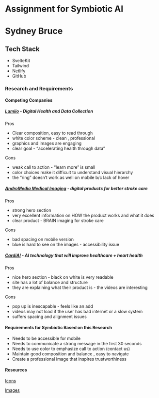 # Assignment for Symbiotic AI
# Sydney Bruce

## Tech Stack 

- SvelteKit
- Tailwind
- Netlify 
- GitHub

### Research and Requirements 

#### Competing Companies 

##### [Lumiio](https://www.lumiio.com/) - Digital Health and Data Collection 

Pros 

- Clear composition, easy to read through
- white color scheme - clean , professional
- graphics and images are engaging
- clear goal - “accelerating health through data”

Cons

- weak call to action - “learn more” is small
- color choices make it difficult to understand visual hierarchy
- the “ring” doesn’t work as well on mobile b/c lack of hover

##### [AndroMedia Medical Imaging](https://andromedamedicalimaging.com/) - digital products for better stroke care

Pros 

- strong hero section
- very excellent information on HOW the product works and what it does
- clear product - BRAIN imaging for stroke care

Cons 

- bad spacing on mobile version
- blue is hard to see on the images - accessibility issue

##### [CardiAI](https://cardiai.com/) - AI technology that will improve healthcare + heart health

Pros 
- nice hero section - black on white is very readable
- site has a lot of balance and structure
- they are explaining what their product is - the videos are interesting

Cons 
- pop up is inescapable - feels like an add
- videos may not load if the user has bad internet or a slow system
- suffers spacing and alignment issues

#### Requirements for Symbiotic Based on this Research

- Needs to be accessible for mobile 
- Needs to communicate a strong message in the first 30 seconds 
- Needs to use color to emphasize call to action (contact us)
- Maintain good composition and balance , easy to navigate
- Create a professional image that inspires trustworthiness


#### Resources

[Icons](https://www.iconfinder.com/)

[Images](https://unsplash.com/)
